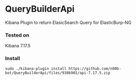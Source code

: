 # QueryBuilderApi

Kibana Plugin to return ElasicSearch Query for ElasticBurp-NG 

### Tested on
Kibana 7.17.5

### Install
`sudo ./kibana-plugin install https://github.com/n00b-bot/QueryBuilderApi/files/9386901/api-7.17.5.zip`
